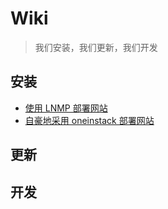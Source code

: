 # Wiki

> 我们安装，我们更新，我们开发

## 安装

- [使用 LNMP 部署网站](https://blog.anank.ke/w/SSPanel_with_LNMP)
- [自豪地采用 oneinstack 部署网站](./install-using-ois.md)

## 更新

## 开发